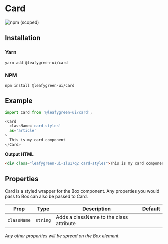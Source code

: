 # Card

![npm (scoped)](https://img.shields.io/npm/v/@leafygreen-ui/card.svg)

## Installation

### Yarn

```shell
yarn add @leafygreen-ui/card
```

### NPM

```shell
npm install @leafygreen-ui/card
```

## Example

```Javascript
import Card from '@leafygreen-ui/card';

<Card
  className='card-styles'
  as='article'
>
  This is my card component
</Card>
```

**Output HTML**

```HTML
<div class="leafygreen-ui-1lu17q2 card-styles">This is my card component</div>
```

## Properties

Card is a styled wrapper for the Box component. Any properties you would pass to Box can also be passed to Card.

| Prop        | Type     | Description                             | Default |
| ----------- | -------- | --------------------------------------- | ------- |
| `className` | `string` | Adds a className to the class attribute |         |

_Any other properties will be spread on the Box element._
